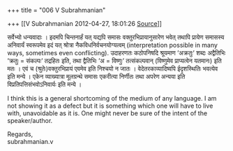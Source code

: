 +++
title = "006 V Subrahmanian"

+++
[[V Subrahmanian	2012-04-27, 18:01:26 [Source](https://groups.google.com/g/bvparishat/c/5q6EKj_8k2Q)]]



सर्वेभ्यो धन्यवादाः । इदमपि चिन्तनार्हं यत् यद्यपि समासः वक्तुरभिप्रायानुसारेण भवेत् तथापि प्रायेण समासस्य अनिवार्यं स्वरूपमेव इदं यत् श्रोत्रा नैकविधनिर्वचनयोग्यत्वम् (interpretation possible in many ways, sometimes even conflicting). उदाहरणतः कठोपनिषदि श्रूयमाण ’अक्रतुः’ शब्दः अद्वैतिभिः ’क्रतुः = संकल्पः’ तद्रहितः इति, तथा द्वैतिभिः ’अ = विष्णुः’ तत्संकल्पवान् (विष्णुमेव प्राप्यत्वेन यतमानः) इति मतः । एवं च (श्रुतेः)वक्तुरभिप्रायं एवमेव इति निश्चयो न जातः ।
वेदेतरकाव्यादिष्वपि ईदृशस्थितिः भवत्येव इति मन्ये । एकेन व्याख्यात्रा मूलग्रन्थे समासः एकरीत्या निर्णीतः तथा अपरेण अन्यया इति विप्रतिपत्तिसंभवोऽनिवार्यः इति मन्ये ।  
  
I think this is a general shortcoming of the medium of any language. I am not showing it as a defect but it is something which one will have to live with, unavoidable as it is. One might never be sure of the intent of the speaker/author.  
  
Regards,  
subrahmanian.v  
  

